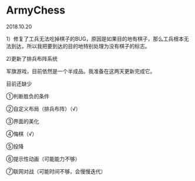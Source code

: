 # ArmyChess
2018.10.20

1）修复了工兵无法吃掉棋子的BUG，原因是如果目的地有棋子，那么工兵根本无法到达，所以我把要到达的目的地特别处理为没有棋子的标志。

2)更新了排兵布阵系统


军旗游戏，目前依然是一个半成品。我准备在这两天更新完成它。

目前还缺少

①判断胜负的条件

②自定义布局（排兵布阵）（√）

③界面的美化

④悔棋（√）

⑤投降

⑥提示性动画（可能能力不够）

⑦联网对战（可能时间不够，会慢慢迭代）

